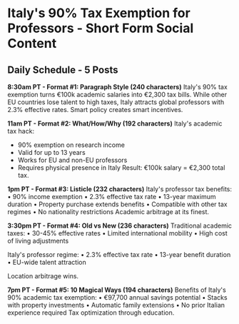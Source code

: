 # Italy's 90% Tax Exemption for Professors - Short Form Social Content

## Daily Schedule - 5 Posts

**8:30am PT - Format #1: Paragraph Style (240 characters)**
Italy's 90% tax exemption turns €100k academic salaries into €2,300 tax bills. While other EU countries lose talent to high taxes, Italy attracts global professors with 2.3% effective rates. Smart policy creates smart incentives.

**11am PT - Format #2: What/How/Why (192 characters)**
Italy's academic tax hack:
- 90% exemption on research income
- Valid for up to 13 years
- Works for EU and non-EU professors
- Requires physical presence in Italy
Result: €100k salary = €2,300 total tax.

**1pm PT - Format #3: Listicle (232 characters)**
Italy's professor tax benefits:
• 90% income exemption
• 2.3% effective tax rate
• 13-year maximum duration
• Property purchase extends benefits
• Compatible with other tax regimes
• No nationality restrictions
Academic arbitrage at its finest.

**3:30pm PT - Format #4: Old vs New (236 characters)**
Traditional academic taxes:
• 30-45% effective rates
• Limited international mobility
• High cost of living adjustments

Italy's professor regime:
• 2.3% effective tax rate
• 13-year benefit duration
• EU-wide talent attraction

Location arbitrage wins.

**7pm PT - Format #5: 10 Magical Ways (194 characters)**
Benefits of Italy's 90% academic tax exemption:
• €97,700 annual savings potential
• Stacks with property investments
• Automatic family extensions
• No prior Italian experience required
Tax optimization through education.
